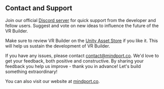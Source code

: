 ## Contact and Support

Join our official [Discord server](http://community.mindport.co) for quick support from the developer and fellow users. Suggest and vote on new ideas to influence the future of the VR Builder.

Make sure to review VR Builder on the [Unity Asset Store](https://assetstore.unity.com/packages/tools/visual-scripting/vr-builder-201913) if you like it. This will help us sustain the development of VR Builder.

If you have any issues, please contact [contact@mindport.co](mailto:contact@mindport.co). We'd love to get your feedback, both positive and constructive. By sharing your feedback you help us improve - thank you in advance!
Let's build something extraordinary!

You can also visit our website at [mindport.co](http://www.mindport.co).
